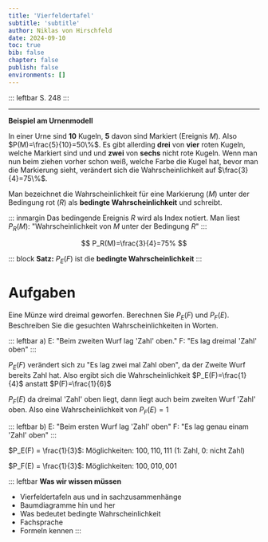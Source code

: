 ```yaml
---
title: 'Vierfeldertafel'
subtitle: 'subtitle'
author: Niklas von Hirschfeld
date: 2024-09-10
toc: true
bib: false
chapter: false
publish: false
environments: []
---
```


::: leftbar
S. 248
:::

--- 

**Beispiel am Urnenmodell**

In einer Urne sind **10** Kugeln, **5** davon sind Markiert (Ereignis $M$).
Also $P(M)=\frac{5}{10}=50\%$. Es gibt allerding **drei** von **vier** roten Kugeln, welche
Markiert sind und und **zwei** von **sechs** nicht rote Kugeln. Wenn man nun beim ziehen
vorher schon weiß, welche Farbe die Kugel hat, bevor man die Markierung sieht,
verändert sich die Wahrscheinlichkeit auf $\frac{3}{4}=75\%$.

Man bezeichnet die Wahrscheinlichkeit für eine Markierung ($M$) unter der
Bedingung rot ($R$) als **bedingte Wahrscheinlichkeit** und schreibt.

::: inmargin
Das bedingende Ereignis $R$ wird als Index notiert. Man liest $P_R(M)$:
"Wahrscheinlichkeit von $M$ unter der Bedingung $R$"
:::

$$
P_R(M)=\frac{3}{4}=75%
$$


::: block
**Satz:** $P_E(F)$ ist die **bedingte Wahrscheinlichkeit**
:::

# Aufgaben

Eine Münze wird dreimal geworfen. Berechnen Sie $P_E(F)$ und $P_F(E)$.
Beschreiben Sie die gesuchten Wahrscheinlichkeiten in Worten.

::: leftbar
a) E: "Beim zweiten Wurf lag 'Zahl' oben."    F: "Es lag dreimal 'Zahl' oben"
:::

$P_E(F)$ verändert sich zu "Es lag zwei mal Zahl oben", da der Zweite Wurf
bereits Zahl hat. Also ergibt sich die Wahrscheinlichkeit
$P_E(F)=\frac{1}{4}$ anstatt $P(F)=\frac{1}{6}$

$P_F(E)$ da dreimal 'Zahl' oben liegt, dann liegt auch beim zweiten Wurf
'Zahl' oben. Also eine Wahrscheinlichkeit von $P_F(E)=1$

::: leftbar
b) E: "Beim ersten Wurf lag 'Zahl' oben"    F: "Es lag genau einam 'Zahl' oben"
:::

$P_E(F) = \frac{1}{3}$: Möglichkeiten: $100,110,111$ (1: Zahl, 0: nicht Zahl)

$P_F(E) = \frac{1}{3}$: Möglichkeiten: $100,010,001$

::: leftbar
**Was wir wissen müssen**

- Vierfeldertafeln aus und in sachzusammenhänge
- Baumdiagramme hin und her
- Was bedeutet bedingte Wahrscheinlichkeit
- Fachsprache
- Formeln kennen
:::

